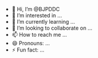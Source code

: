 - 👋 Hi, I’m @BJPDDC
- 👀 I’m interested in ...
- 🌱 I’m currently learning ...
- 💞️ I’m looking to collaborate on ...
- 📫 How to reach me ...
- 😄 Pronouns: ...
- ⚡ Fun fact: ...

<!---
BJPDDC/BJPDDC is a ✨ special ✨ repository because its `README.md` (this file) appears on your GitHub profile.
You can click the Preview link to take a look at your changes.
--->
